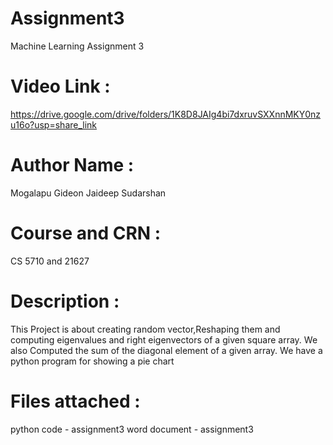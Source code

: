 # Assignment3
Machine Learning Assignment 3
# Video Link : 
https://drive.google.com/drive/folders/1K8D8JAIg4bi7dxruvSXXnnMKY0nzu16o?usp=share_link
# Author Name : 
Mogalapu Gideon Jaideep Sudarshan
# Course and CRN    : 
CS 5710 and 21627
# Description : 
This Project is about creating random vector,Reshaping them and computing eigenvalues and right eigenvectors of a given square array.
We also Computed the sum of the diagonal element of a given array.
We have a python program for showing a pie chart

# Files attached :
python code - assignment3
word document - assignment3
